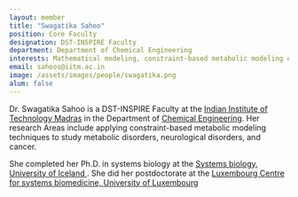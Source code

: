 ```yaml
---
layout: member
title: "Swagatika Sahoo"
position: Core Faculty
designation: DST-INSPIRE Faculty
department: Department of Chemical Engineering
interests: Mathematical modeling, constraint-based metabolic modeling of metabolic disorders and cancer
email: sahoos@iitm.ac.in
image: /assets/images/people/swagatika.png
alum: false
---
```

Dr. Swagatika Sahoo is a DST-INSPIRE Faculty at the [Indian Institute of Technology Madras] in the Department of [Chemical Engineering]. Her research Areas include applying constraint-based metabolic modeling techniques to study metabolic disorders, neurological disorders, and cancer. 

She completed her Ph.D. in systems biology at the [Systems biology, University of Iceland ]. She did her postdoctorate at the [Luxembourg Centre for systems biomedicine, University of Luxembourg]

[Indian Institute of Technology Madras]: https://www.iitm.ac.in/
[Chemical Engineering]: https://che.iitm.ac.in/
[Systems biology, University of Iceland]: https://systemsbiology.hi.is/
[Luxembourg Centre for systems biomedicine, University of Luxembourg]: https://wwwen.uni.lu/lcsb
